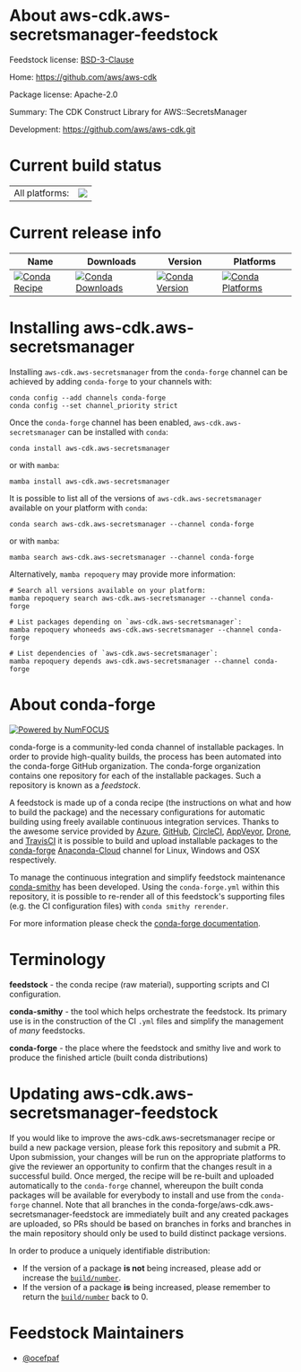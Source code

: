 About aws-cdk.aws-secretsmanager-feedstock
==========================================

Feedstock license: [BSD-3-Clause](https://github.com/conda-forge/aws-cdk.aws-secretsmanager-feedstock/blob/main/LICENSE.txt)

Home: https://github.com/aws/aws-cdk

Package license: Apache-2.0

Summary: The CDK Construct Library for AWS::SecretsManager

Development: https://github.com/aws/aws-cdk.git

Current build status
====================


<table><tr><td>All platforms:</td>
    <td>
      <a href="https://dev.azure.com/conda-forge/feedstock-builds/_build/latest?definitionId=19917&branchName=main">
        <img src="https://dev.azure.com/conda-forge/feedstock-builds/_apis/build/status/aws-cdk.aws-secretsmanager-feedstock?branchName=main">
      </a>
    </td>
  </tr>
</table>

Current release info
====================

| Name | Downloads | Version | Platforms |
| --- | --- | --- | --- |
| [![Conda Recipe](https://img.shields.io/badge/recipe-aws--cdk.aws--secretsmanager-green.svg)](https://anaconda.org/conda-forge/aws-cdk.aws-secretsmanager) | [![Conda Downloads](https://img.shields.io/conda/dn/conda-forge/aws-cdk.aws-secretsmanager.svg)](https://anaconda.org/conda-forge/aws-cdk.aws-secretsmanager) | [![Conda Version](https://img.shields.io/conda/vn/conda-forge/aws-cdk.aws-secretsmanager.svg)](https://anaconda.org/conda-forge/aws-cdk.aws-secretsmanager) | [![Conda Platforms](https://img.shields.io/conda/pn/conda-forge/aws-cdk.aws-secretsmanager.svg)](https://anaconda.org/conda-forge/aws-cdk.aws-secretsmanager) |

Installing aws-cdk.aws-secretsmanager
=====================================

Installing `aws-cdk.aws-secretsmanager` from the `conda-forge` channel can be achieved by adding `conda-forge` to your channels with:

```
conda config --add channels conda-forge
conda config --set channel_priority strict
```

Once the `conda-forge` channel has been enabled, `aws-cdk.aws-secretsmanager` can be installed with `conda`:

```
conda install aws-cdk.aws-secretsmanager
```

or with `mamba`:

```
mamba install aws-cdk.aws-secretsmanager
```

It is possible to list all of the versions of `aws-cdk.aws-secretsmanager` available on your platform with `conda`:

```
conda search aws-cdk.aws-secretsmanager --channel conda-forge
```

or with `mamba`:

```
mamba search aws-cdk.aws-secretsmanager --channel conda-forge
```

Alternatively, `mamba repoquery` may provide more information:

```
# Search all versions available on your platform:
mamba repoquery search aws-cdk.aws-secretsmanager --channel conda-forge

# List packages depending on `aws-cdk.aws-secretsmanager`:
mamba repoquery whoneeds aws-cdk.aws-secretsmanager --channel conda-forge

# List dependencies of `aws-cdk.aws-secretsmanager`:
mamba repoquery depends aws-cdk.aws-secretsmanager --channel conda-forge
```


About conda-forge
=================

[![Powered by
NumFOCUS](https://img.shields.io/badge/powered%20by-NumFOCUS-orange.svg?style=flat&colorA=E1523D&colorB=007D8A)](https://numfocus.org)

conda-forge is a community-led conda channel of installable packages.
In order to provide high-quality builds, the process has been automated into the
conda-forge GitHub organization. The conda-forge organization contains one repository
for each of the installable packages. Such a repository is known as a *feedstock*.

A feedstock is made up of a conda recipe (the instructions on what and how to build
the package) and the necessary configurations for automatic building using freely
available continuous integration services. Thanks to the awesome service provided by
[Azure](https://azure.microsoft.com/en-us/services/devops/), [GitHub](https://github.com/),
[CircleCI](https://circleci.com/), [AppVeyor](https://www.appveyor.com/),
[Drone](https://cloud.drone.io/welcome), and [TravisCI](https://travis-ci.com/)
it is possible to build and upload installable packages to the
[conda-forge](https://anaconda.org/conda-forge) [Anaconda-Cloud](https://anaconda.org/)
channel for Linux, Windows and OSX respectively.

To manage the continuous integration and simplify feedstock maintenance
[conda-smithy](https://github.com/conda-forge/conda-smithy) has been developed.
Using the ``conda-forge.yml`` within this repository, it is possible to re-render all of
this feedstock's supporting files (e.g. the CI configuration files) with ``conda smithy rerender``.

For more information please check the [conda-forge documentation](https://conda-forge.org/docs/).

Terminology
===========

**feedstock** - the conda recipe (raw material), supporting scripts and CI configuration.

**conda-smithy** - the tool which helps orchestrate the feedstock.
                   Its primary use is in the construction of the CI ``.yml`` files
                   and simplify the management of *many* feedstocks.

**conda-forge** - the place where the feedstock and smithy live and work to
                  produce the finished article (built conda distributions)


Updating aws-cdk.aws-secretsmanager-feedstock
=============================================

If you would like to improve the aws-cdk.aws-secretsmanager recipe or build a new
package version, please fork this repository and submit a PR. Upon submission,
your changes will be run on the appropriate platforms to give the reviewer an
opportunity to confirm that the changes result in a successful build. Once
merged, the recipe will be re-built and uploaded automatically to the
`conda-forge` channel, whereupon the built conda packages will be available for
everybody to install and use from the `conda-forge` channel.
Note that all branches in the conda-forge/aws-cdk.aws-secretsmanager-feedstock are
immediately built and any created packages are uploaded, so PRs should be based
on branches in forks and branches in the main repository should only be used to
build distinct package versions.

In order to produce a uniquely identifiable distribution:
 * If the version of a package **is not** being increased, please add or increase
   the [``build/number``](https://docs.conda.io/projects/conda-build/en/latest/resources/define-metadata.html#build-number-and-string).
 * If the version of a package **is** being increased, please remember to return
   the [``build/number``](https://docs.conda.io/projects/conda-build/en/latest/resources/define-metadata.html#build-number-and-string)
   back to 0.

Feedstock Maintainers
=====================

* [@ocefpaf](https://github.com/ocefpaf/)

